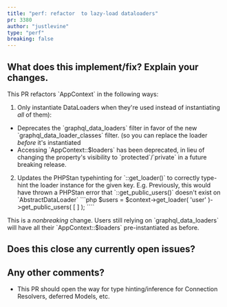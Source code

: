 ```yaml
---
title: "perf: refactor  to lazy-load dataloaders"
pr: 3380
author: "justlevine"
type: "perf"
breaking: false
---
```


## What does this implement/fix? Explain your changes.

This PR refactors \`AppContext\` in the following ways:

1. Only instantiate DataLoaders when they're used instead of instantiating _all_ of them):
  - Deprecates the \`graphql_data_loaders\` filter in favor of the new \`graphql_data_loader_classes\` filter. (so you can replace the loader _before_ it's instantiated
  - Accessing \`AppContext::$loaders\` has been deprecated, in lieu of changing the property's visibility to \`protected\`/\`private\` in a future breaking release.
 
2. Updates the PHPStan typehinting for \`::get_loader()\` to correctly type-hint the loader instance for the given key.
   E.g. Previously, this would have thrown a PHPStan error that \`::get_public_users()\` doesn't exist on \`AbstractDataLoader\`
   \`\`\`php
     $users = $context->get_loader( 'user' )->get_public_users( [ ] );
     \`\`\`\`
     
This is a _nonbreaking_ change. Users still relying on \`graphql_data_loaders\` will have all their \`AppContext::$loaders\` pre-instantiated as before.

## Does this close any currently open issues?



## Any other comments?

- This PR should open the way for type hinting/inference for Connection Resolvers, deferred Models, etc.
